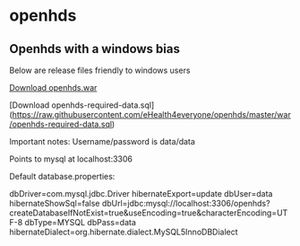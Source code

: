 # openhds
## Openhds with a windows bias

Below are release files friendly to windows users

[Download openhds.war](https://github.com/eHealth4everyone/openhds/raw/master/war/openhds.war)

[Download openhds-required-data.sql] (https://raw.githubusercontent.com/eHealth4everyone/openhds/master/war/openhds-required-data.sql)



Important notes:
Username/password is data/data

Points to mysql at localhost:3306


Default database.properties:

dbDriver=com.mysql.jdbc.Driver
hibernateExport=update
dbUser=data
hibernateShowSql=false
dbUrl=jdbc:mysql://localhost:3306/openhds?createDatabaseIfNotExist=true&amp;useEncoding=true&amp;characterEncoding=UTF-8
dbType=MYSQL
dbPass=data
hibernateDialect=org.hibernate.dialect.MySQL5InnoDBDialect


